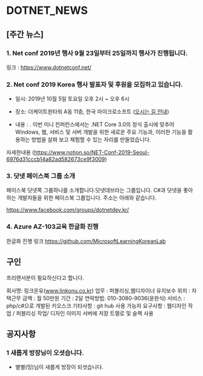 # DOTNET_NEWS

## [주간 뉴스]

###  1. Net conf 2019년 행사 9월 23일부터 25일까지 행사가 진행됩니다.
링크 : https://www.dotnetconf.net/

### 2. Net conf 2019 Korea 행사 발표자 및 후원을 모집하고 있습니다.

- 일시: 2019년 10월 5일 토요일 오후 2시 ~ 오후 6시

- 장소: 더케이트윈타워 A동 11층, 한국 마이크로소프트 ([오시는 길 안내](https://map.naver.com/local/siteview.nhn?code=12080824))

- 내용 : . 이번 미니 컨퍼런스에서는 .NET Core 3.0의 정식 출시에 맞추어 Windows, 웹, 서비스 및 서버 
개발을 위한 새로운 주요 기능과, 이러한 기능을 활용하는 방법을 살펴 보고 체험할 수 있는 자리를 만들었습니다.

자세한내용 (https://www.notion.so/NET-Conf-2019-Seoul-6976d31cccb14a82ad582673ce9f3009)

### 3. 닷넷 페이스북 그룹 소개 
페이스북 닷넷쪽 그룹하나를 소개합니다.닷넷데브라는 그룹입니다. C#과 닷넷을 좋아하는 개발자들을 
위한 페이스북 그룹입니다. 주소는 아래와 같습니다.

https://www.facebook.com/groups/dotnetdev.kr/

### 4. Azure AZ-103교육 한글화 진행 
한글화 진행 링크 https://github.com/MicrosoftLearningKoreanLab

## 구인
프리랜서분이 필요하신다고 합니다.

회사명: 링크온유(www.linkonu.co.kr)
업무 : 퍼블리싱,웹디자이너 유지보수
위치 : 자택근무
금액 : 월 50만원
기간 : 2달
연락방법: 010-3080-9036(윤완식)
서비스 : php/c#으로 개발된 키오스크
기타사항 : git hub 사용 가능자
요구사항 : 웹디자인 작업 / 퍼블리싱 작업/ 디자인 이미지 서버에 저장
트랠로 및 슬랙 사용


## 공지사항

### 1 새롭게 방장님이 오셧습니다.
- 별별(밍)님이 새롭게 방장이 되셧습니다.

